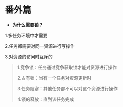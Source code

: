 # 番外篇

* **为什么需要锁？**

1.多任务环境中才需要

2.任务都需要对同一资源进行写操作

3.对资源的访问时互斥的

> 1.竞争锁：任务通过竞争获取锁才能对资源进行操作
>
> 2.占有锁：当有一个任务对资源更新时
>
> 3.任务阻塞：其他任务都不可以对这个资源进行操作
>
> 4.锁的释放：直到该任务完成

